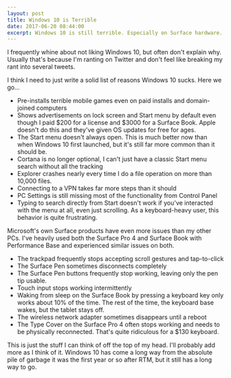 ```yaml
---
layout: post
title: Windows 10 is Terrible
date: 2017-06-20 08:44:00
excerpt: Windows 10 is still terrible. Especially on Surface hardware.
---
```


I frequently whine about not liking Windows 10, but often don't explain why. Usually that's because I'm ranting on Twitter and don't feel like breaking my rant into several tweets.

I think I need to just write a solid list of reasons Windows 10 sucks. Here we go...

- Pre-installs terrible mobile games even on paid installs and domain-joined computers
- Shows advertisements on lock screen and Start menu by default even though I paid $200 for a license and $3000 for a Surface Book. Apple doesn't do this and they've given OS updates for free for ages.
- The Start menu doesn't always open. This is much better now than when Windows 10 first launched, but it's still far more common than it should be.
- Cortana is no longer optional, I can't just have a classic Start menu search without all the tracking
- Explorer crashes nearly every time I do a file operation on more than 10,000 files.
- Connecting to a VPN takes far more steps than it should
- PC Settings is still missing most of the functionality from Control Panel
- Typing to search directly from Start doesn't work if you've interacted with the menu at all, even just scrolling. As a keyboard-heavy user, this behavior is quite frustrating.

Microsoft's own Surface products have even more issues than my other PCs. I've heavily used both the Surface Pro 4 and Surface Book with Performance Base and experienced similar issues on both.

- The trackpad frequently stops accepting scroll gestures and tap-to-click
- The Surface Pen sometimes disconnects completely
- The Surface Pen buttons frequently stop working, leaving only the pen tip usable.
- Touch input stops working intermittently
- Waking from sleep on the Surface Book by pressing a keyboard key only works about 10% of the time. The rest of the time, the keyboard base wakes, but the tablet stays off.
- The wireless network adapter sometimes disappears until a reboot
- The Type Cover on the Surface Pro 4 often stops working and needs to be physically reconnected. That's quite ridiculous for a $130 keyboard.

This is just the stuff I can think of off the top of my head. I'll probably add more as I think of it. Windows 10 has come a long way from the absolute pile of garbage it was the first year or so after RTM, but it still has a long way to go.
